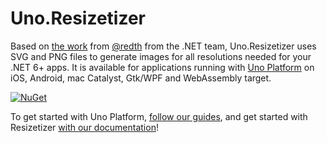 # Uno.Resizetizer

Based on [the work](https://github.com/Redth/Resizetizer) from [@redth](https://github.com/Redth) from the .NET team, Uno.Resizetizer uses SVG and PNG files to generate images for all resolutions needed for your .NET 6+ apps. It is available for applications running with [Uno Platform](https://github.com/unoplatform/uno) on iOS, Android, mac Catalyst, Gtk/WPF and WebAssembly target.

[![NuGet](https://badgen.net/nuget/v/Uno.Resizetizer)](https://www.nuget.org/packages/Uno.Resizetizer)

To get started with Uno Platform, [follow our guides](https://aka.platform.uno/get-started), and get started with Resizetizer [with our documentation](doc/using-uno-resizetizer.md)!

